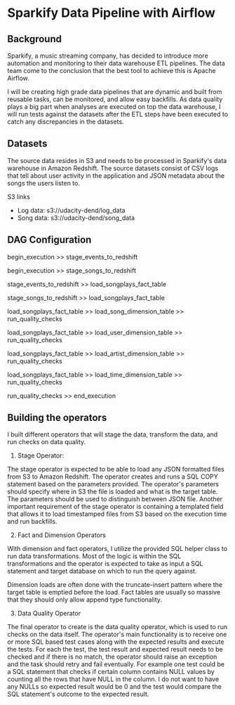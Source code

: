# Sparkify Data Pipeline with Airflow

## Background
Sparkify, a music streaming company, has decided to introduce more automation and monitoring to their data warehouse ETL pipelines. The data team come to the conclusion that the best tool to achieve this is Apache Airflow.

I will be creating high grade data pipelines that are dynamic and built from reusable tasks, can be monitored, and allow easy backfills. As data quality plays a big part when analyses are executed on top the data warehouse, I will run tests against the datasets after the ETL steps have been executed to catch any discrepancies in the datasets.

## Datasets
The source data resides in S3 and needs to be processed in Sparkify's data warehouse in Amazon Redshift. The source datasets consist of CSV logs that tell about user activity in the application and JSON metadata about the songs the users listen to.

S3 links  
- Log data: s3://udacity-dend/log_data 
- Song data: s3://udacity-dend/song_data

## DAG Configuration

begin_execution >> stage_events_to_redshift

begin_execution >> stage_songs_to_redshift

stage_events_to_redshift >> load_songplays_fact_table

stage_songs_to_redshift >> load_songplays_fact_table

load_songplays_fact_table >> load_song_dimension_table >> run_quality_checks

load_songplays_fact_table >> load_user_dimension_table >> run_quality_checks

load_songplays_fact_table >> load_artist_dimension_table >> run_quality_checks

load_songplays_fact_table >> load_time_dimension_table >> run_quality_checks

run_quality_checks >> end_execution

## Building the operators
I built different operators that will stage the data, transform the data, and run checks on data quality.

1. Stage Operator:

The stage operator is expected to be able to load any JSON formatted files from S3 to Amazon Redshift. The operator creates and runs a SQL COPY statement based on the parameters provided. The operator's parameters should specify where in S3 the file is loaded and what is the target table.
The parameters should be used to distinguish between JSON file. Another important requirement of the stage operator is containing a templated field that allows it to load timestamped files from S3 based on the execution time and run backfills.

2. Fact and Dimension Operators

With dimension and fact operators, I utilize the provided SQL helper class to run data transformations. Most of the logic is within the SQL transformations and the operator is expected to take as input a SQL statement and target database on which to run the query against. 

Dimension loads are often done with the truncate-insert pattern where the target table is emptied before the load. Fact tables are usually so massive that they should only allow append type functionality.

3. Data Quality Operator

The final operator to create is the data quality operator, which is used to run checks on the data itself. The operator's main functionality is to receive one or more SQL based test cases along with the expected results and execute the tests. For each the test, the test result and expected result needs to be checked and if there is no match, the operator should raise an exception and the task should retry and fail eventually.
For example one test could be a SQL statement that checks if certain column contains NULL values by counting all the rows that have NULL in the column. I do not want to have any NULLs so expected result would be 0 and the test would compare the SQL statement's outcome to the expected result.
